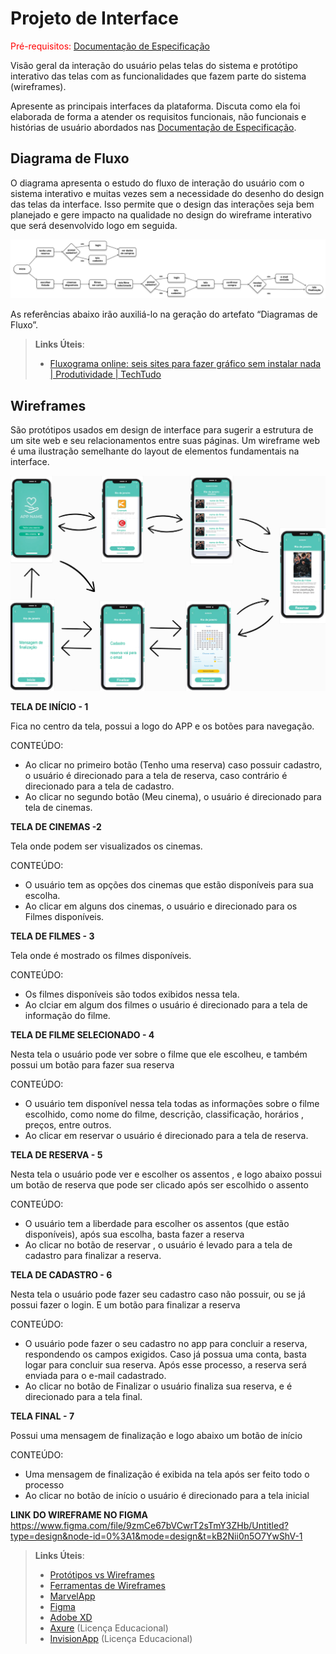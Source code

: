 
# Projeto de Interface

<span style="color:red">Pré-requisitos: <a href="2-Especificação do Projeto.md"> Documentação de Especificação</a></span>

Visão geral da interação do usuário pelas telas do sistema e protótipo interativo das telas com as funcionalidades que fazem parte do sistema (wireframes).

 Apresente as principais interfaces da plataforma. Discuta como ela foi elaborada de forma a atender os requisitos funcionais, não funcionais e histórias de usuário abordados nas <a href="2-Especificação do Projeto.md"> Documentação de Especificação</a>.

## Diagrama de Fluxo

O diagrama apresenta o estudo do fluxo de interação do usuário com o sistema interativo e  muitas vezes sem a necessidade do desenho do design das telas da interface. Isso permite que o design das interações seja bem planejado e gere impacto na qualidade no design do wireframe interativo que será desenvolvido logo em seguida.

![Diagrama de Fluxo](img/diagramaFluxo.png)

As referências abaixo irão auxiliá-lo na geração do artefato “Diagramas de Fluxo”.

> **Links Úteis**:
> - [Fluxograma online: seis sites para fazer gráfico sem instalar nada | Produtividade | TechTudo](https://www.techtudo.com.br/listas/2019/03/fluxograma-online-seis-sites-para-fazer-grafico-sem-instalar-nada.ghtml)

## Wireframes

São protótipos usados em design de interface para sugerir a estrutura de um site web e seu relacionamentos entre suas páginas. Um wireframe web é uma ilustração semelhante do layout de elementos fundamentais na interface.

![Exemplo de Wireframe](https://github.com/ICEI-PUC-Minas-PMV-ADS/pmv-ads-2024-1-e3-proj-mov-t1-cine-br/blob/main/docs/img/Captura%20de%20tela%202024-04-07%20155927.png)


**TELA DE INÍCIO - 1** 

Fica no centro da tela, possui a logo do APP e os botões para navegação.

CONTEÚDO:
- Ao clicar no primeiro botão (Tenho uma reserva) caso possuir cadastro, o usuário é direcionado para a tela de reserva, caso contrário é direcionado para a tela de cadastro.
- Ao clicar no segundo botão (Meu cinema), o usuário é direcionado para tela de cinemas.


**TELA DE CINEMAS -2**

Tela onde podem ser visualizados os cinemas.

CONTEÚDO:
- O usuário tem as opções dos cinemas que estão disponíveis para sua escolha.
- Ao clicar em alguns dos cinemas, o usuário e direcionado para os Filmes disponíveis.


**TELA DE FILMES - 3**

Tela onde é mostrado os filmes disponíveis.

CONTEÚDO:
- Os filmes disponíveis são todos exibidos nessa tela.
- Ao clciar em algum dos filmes o usuário é direcionado para a tela de informação do filme.



**TELA DE FILME SELECIONADO - 4**

Nesta tela o usuário pode ver sobre o filme que ele escolheu, e também possui um botão para fazer sua reserva

CONTEÚDO:
- O usuário tem disponível nessa tela todas as informações sobre o filme escolhido, como nome do filme, descrição, classificação, horários , preços, entre outros.
- Ao clicar em reservar o usuário é direcionado para a tela de reserva.


**TELA DE RESERVA - 5**

Nesta tela o usuário pode ver e escolher os assentos , e logo abaixo possui um botão de reserva que pode ser clicado após ser escolhido o assento

CONTEÚDO:
- O usuário tem a liberdade para escolher os assentos (que estão disponíveis), após sua escolha, basta fazer a reserva
- Ao clicar no botão de reservar , o usuário é levado para a tela de cadastro para finalizar a reserva.



**TELA DE CADASTRO - 6**

Nesta tela o usuário pode fazer seu cadastro caso não possuir, ou se já possui fazer o login. E um botão para finalizar a reserva

CONTEÚDO:
- O usuário pode fazer o seu cadastro no app para concluir a reserva, respondendo os campos exigidos. Caso já possua uma conta, basta logar para concluir sua reserva. Após esse processo, a reserva será enviada para o e-mail cadastrado.
- Ao clicar no botão de Finalizar o usuário finaliza sua reserva, e é direcionado para a tela final.


**TELA FINAL - 7**

Possui uma mensagem de finalização e logo abaixo um botão de início

CONTEÚDO:
- Uma mensagem de finalização é exibida na tela após ser feito todo o processo
- Ao clicar no botão de início o usuário é direcionado para a tela inicial


**LINK DO WIREFRAME NO FIGMA**
https://www.figma.com/file/9zmCe67bVCwrT2sTmY3ZHb/Untitled?type=design&node-id=0%3A1&mode=design&t=kB2Nii0n5O7YwShV-1




 
> **Links Úteis**:
> - [Protótipos vs Wireframes](https://www.nngroup.com/videos/prototypes-vs-wireframes-ux-projects/)
> - [Ferramentas de Wireframes](https://rockcontent.com/blog/wireframes/)
> - [MarvelApp](https://marvelapp.com/developers/documentation/tutorials/)
> - [Figma](https://www.figma.com/)
> - [Adobe XD](https://www.adobe.com/br/products/xd.html#scroll)
> - [Axure](https://www.axure.com/edu) (Licença Educacional)
> - [InvisionApp](https://www.invisionapp.com/) (Licença Educacional)
